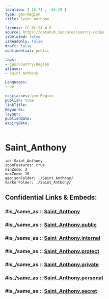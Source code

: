 ```yaml
---
location: [ 16.71 , -62.19 ] 
type: geo-Region
title: Saint_Anthony

license: CC BY-SA 4.0
source: https://datahub.io/core/country-codes
isDeleted: false
isReadOnly: false
draft: false
confidential: public

tags:
- geo/Country/Region
aliases:
- Saint_Anthony

Languages:
- de

cssclasses: geo-Region
publish: true
linkTitle: 
keywords: 
layout: 
publishDate: 
expiryDate: 
---
```


# Saint_Anthony

```leaflet
id: Saint_Anthony
zoomFeatures: true 
minZoom: 2 
maxZoom: 18
geojsonFolder: ./Saint_Anthony/
markerFolder: ./Saint_Anthony/
```


## Confidential Links & Embeds: 

### #is_/same_as :: [Saint_Anthony](/_Standards/Earth/Continent/America~Caribbean/Montserrat/parishes~Montserrat/Saint_Anthony.md) 

### #is_/same_as :: [Saint_Anthony.public](/_public/Earth/Continent/America~Caribbean/Montserrat/parishes~Montserrat/Saint_Anthony.public.md) 

### #is_/same_as :: [Saint_Anthony.internal](/_internal/Earth/Continent/America~Caribbean/Montserrat/parishes~Montserrat/Saint_Anthony.internal.md) 

### #is_/same_as :: [Saint_Anthony.protect](/_protect/Earth/Continent/America~Caribbean/Montserrat/parishes~Montserrat/Saint_Anthony.protect.md) 

### #is_/same_as :: [Saint_Anthony.private](/_private/Earth/Continent/America~Caribbean/Montserrat/parishes~Montserrat/Saint_Anthony.private.md) 

### #is_/same_as :: [Saint_Anthony.personal](/_personal/Earth/Continent/America~Caribbean/Montserrat/parishes~Montserrat/Saint_Anthony.personal.md) 

### #is_/same_as :: [Saint_Anthony.secret](/_secret/Earth/Continent/America~Caribbean/Montserrat/parishes~Montserrat/Saint_Anthony.secret.md)

